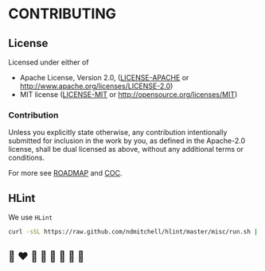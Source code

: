 # CONTRIBUTING

## License

Licensed under either of

 * Apache License, Version 2.0, ([LICENSE-APACHE](LICENSE-APACHE) or http://www.apache.org/licenses/LICENSE-2.0)
 * MIT license ([LICENSE-MIT](LICENSE-MIT) or http://opensource.org/licenses/MIT)

### Contribution

Unless you explicitly state otherwise, any contribution intentionally submitted
for inclusion in the work by you, as defined in the Apache-2.0 license, shall be dual licensed as above, without any
additional terms or conditions.

For more see [ROADMAP](ROADMAP.md) and [COC](CODE_OF_CONDUCT.md).

## HLint

We use `HLint`
```bash
curl -sSL https://raw.github.com/ndmitchell/hlint/master/misc/run.sh | sh -s .
```

## 🌈 ❤️ 💛 💚 💙 🤍 🖤 🦄
